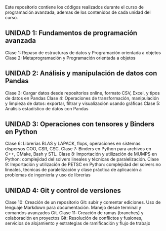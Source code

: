 Este repositorio contiene los códigos realizados durante el curso de programación avanzada, ademas de los contenidos de cada unidad del curso.

## UNIDAD 1: Fundamentos de programación avanzada
Clase 1: Repaso de estructuras de datos y Programación orientada a objetos
Clase 2: Metaprogramación y Programación orientada a objetos

## UNIDAD 2: Análisis y manipulación de datos con Pandas
Clase 3: Cargar datos desde repositorios online, formato CSV, Excel, y tipos de datos en Pandas
Clase 4: Operaciones de transformación, manipulación y limpieza de datos: exportar, filtrar y visualización usando gráficas
Clase 5: Análisis estadístico de datos con Pandas

## UNIDAD 3: Operaciones con tensores y Binders en Python
Clase 6: Librerias BLAS y LAPACK, flops, operaciones en sistemas dispersos COO, CSR, CSC.
Clase 7: Binders en Python para archivos en C++, CMake, Bash y STL.
Clase 8: Importación y utilización de MUMPS en Python: complejidad del solvers lineales y técnicas
de paralelización.
Clase 9: Importación y utilización de PETSC en Python: complejidad del solvers no lineales, técnicas
de paralelización y clase práctica de aplicación a problemas de ingeniería y uso de librerias

## UNIDAD 4: Git y control de versiones
Clase 10: Creación de un repositorio Git: subir y comentar ediciones. Uso de lenguaje Markdown para
documentación. Manejo desde terminal y comandos avanzados Git.
Clase 11: Creación de ramas (branches) y colaboración en proyectos Git: Resolución de conflictos y
fusiones, servicios de alojamiento y estrategias de ramificación y flujo de trabajo
